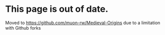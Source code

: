# This page is out of date. 

Moved to https://github.com/muon-rw/Medieval-Origins due to a limitation with Github forks
